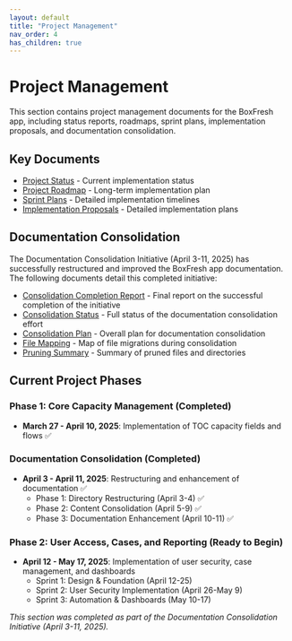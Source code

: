 ```yaml
---
layout: default
title: "Project Management"
nav_order: 4
has_children: true
---
```


# Project Management

This section contains project management documents for the BoxFresh app, including status reports, roadmaps, sprint plans, implementation proposals, and documentation consolidation.

## Key Documents

- [Project Status](./status.md) - Current implementation status
- [Project Roadmap](./roadmap.md) - Long-term implementation plan
- [Sprint Plans](./sprints/) - Detailed implementation timelines
- [Implementation Proposals](./proposals/) - Detailed implementation plans

## Documentation Consolidation

The Documentation Consolidation Initiative (April 3-11, 2025) has successfully restructured and improved the BoxFresh app documentation. The following documents detail this completed initiative:

- [Consolidation Completion Report](./consolidation-completion.md) - Final report on the successful completion of the initiative
- [Consolidation Status](./consolidation-status.md) - Full status of the documentation consolidation effort
- [Consolidation Plan](./consolidation-plan.md) - Overall plan for documentation consolidation
- [File Mapping](./file-mapping.md) - Map of file migrations during consolidation
- [Pruning Summary](./pruning-summary.md) - Summary of pruned files and directories

## Current Project Phases

### Phase 1: Core Capacity Management (Completed)
- **March 27 - April 10, 2025**: Implementation of TOC capacity fields and flows ✅

### Documentation Consolidation (Completed)
- **April 3 - April 11, 2025**: Restructuring and enhancement of documentation ✅
  - Phase 1: Directory Restructuring (April 3-4) ✅
  - Phase 2: Content Consolidation (April 5-9) ✅
  - Phase 3: Documentation Enhancement (April 10-11) ✅

### Phase 2: User Access, Cases, and Reporting (Ready to Begin)
- **April 12 - May 17, 2025**: Implementation of user security, case management, and dashboards
  - Sprint 1: Design & Foundation (April 12-25)
  - Sprint 2: User Security Implementation (April 26-May 9)
  - Sprint 3: Automation & Dashboards (May 10-17)

*This section was completed as part of the Documentation Consolidation Initiative (April 3-11, 2025).* 